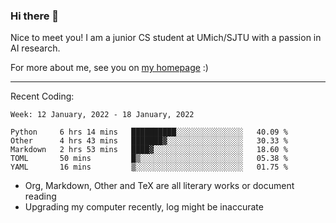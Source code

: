 ### Hi there 👋

Nice to meet you! I am a junior CS student at UMich/SJTU with a passion in AI research. 

For more about me, see you on [my homepage](https://jiayipan.me) :)

---

Recent Coding:
<!--START_SECTION:waka-->
```text
Week: 12 January, 2022 - 18 January, 2022

Python     6 hrs 14 mins   ██████████░░░░░░░░░░░░░░░   40.09 % 
Other      4 hrs 43 mins   ███████▓░░░░░░░░░░░░░░░░░   30.33 % 
Markdown   2 hrs 53 mins   ████▓░░░░░░░░░░░░░░░░░░░░   18.60 % 
TOML       50 mins         █▒░░░░░░░░░░░░░░░░░░░░░░░   05.38 % 
YAML       16 mins         ▒░░░░░░░░░░░░░░░░░░░░░░░░   01.75 % 
```
<!--END_SECTION:waka-->
- Org, Markdown, Other and TeX are all literary works or document reading
- Upgrading my computer recently, log might be inaccurate
